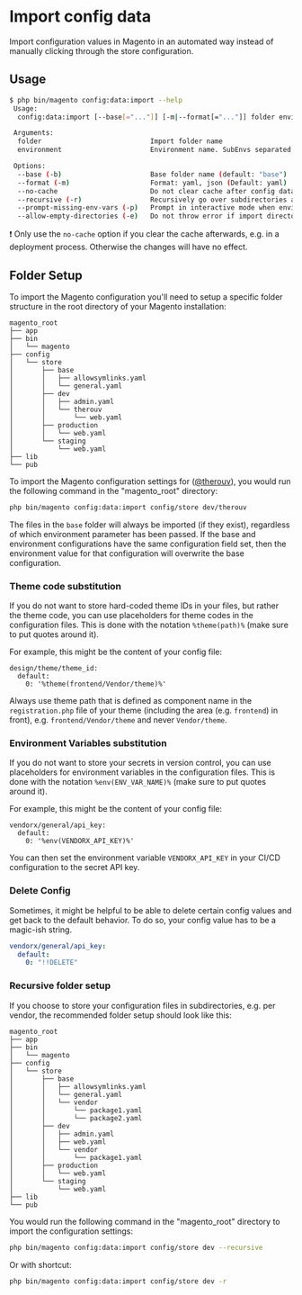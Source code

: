 # Import config data

Import configuration values in Magento in an automated way instead of manually clicking through the store configuration.

## Usage

```bash
$ php bin/magento config:data:import --help
 Usage:
  config:data:import [--base[="..."]] [-m|--format[="..."]] folder environment

 Arguments:
  folder                           Import folder name
  environment                      Environment name. SubEnvs separated by slash e.g.: development/osx/developer01

 Options:
  --base (-b)                      Base folder name (default: "base")
  --format (-m)                    Format: yaml, json (Default: yaml)
  --no-cache                       Do not clear cache after config data import.
  --recursive (-r)                 Recursively go over subdirectories and import configs.
  --prompt-missing-env-vars (-p)   Prompt in interactive mode when environment variables are found but not configured (Default: true)
  --allow-empty-directories (-e)   Do not throw error if import directories are empty.
```

:exclamation: Only use the `no-cache` option if you clear the cache afterwards, e.g. in a deployment process. Otherwise the changes will have no effect.


## Folder Setup

To import the Magento configuration you'll need to setup a specific folder structure in the root directory of your Magento installation:

```
magento_root
├── app
├── bin
│   └── magento
├── config
│   └── store
│       ├── base
│       │   ├── allowsymlinks.yaml
│       │   └── general.yaml
│       ├── dev
│       │   ├── admin.yaml
│       │   └── therouv
│       │       └── web.yaml
│       ├── production
│       │   └── web.yaml
│       └── staging
│           └── web.yaml
├── lib
└── pub
```

To import the Magento configuration settings for ([@therouv](https://github.com/therouv)), you would run the following command in the "magento_root" directory:

```bash
php bin/magento config:data:import config/store dev/therouv
```

The files in the `base` folder will always be imported (if they exist), regardless of which environment parameter has been passed. If the base and environment configurations have the same configuration field set, then the environment value for that configuration will overwrite the base configuration.

### Theme code substitution

If you do not want to store hard-coded theme IDs in your files, but rather the theme code, you can use placeholders for theme codes in the configuration files. This is done with the notation `%theme(path)%` (make sure to put quotes around it).

For example, this might be the content of your config file:

```
design/theme/theme_id:
  default:
    0: '%theme(frontend/Vendor/theme)%'
```

Always use theme path that is defined as component name in the `registration.php` file of your theme (including the area (e.g. `frontend`) in front), e.g. `frontend/Vendor/theme` and never `Vendor/theme`.

### Environment Variables substitution

If you do not want to store your secrets in version control, you can use placeholders for environment variables in the configuration files. This is done with the notation `%env(ENV_VAR_NAME)%` (make sure to put quotes around it).

For example, this might be the content of your config file:

```
vendorx/general/api_key:
  default:
    0: '%env(VENDORX_API_KEY)%'
```

You can then set the environment variable `VENDORX_API_KEY` in your CI/CD configuration to the secret API key. 

### Delete Config

Sometimes, it might be helpful to be able to delete certain config values and get back to the default behavior. To do so, your config value has to be a magic-ish string. 

```yaml
vendorx/general/api_key:
  default:
    0: "!!DELETE"
```

### Recursive folder setup

If you choose to store your configuration files in subdirectories, e.g. per vendor, the recommended folder setup should look like this:

```
magento_root
├── app
├── bin
│   └── magento
├── config
│   └── store
│       ├── base
│       │   ├── allowsymlinks.yaml
│       │   └── general.yaml
│       │   └── vendor
│       │       └── package1.yaml
│       │       └── package2.yaml
│       ├── dev
│       │   ├── admin.yaml
│       │   ├── web.yaml
│       │   └── vendor
│       │       └── package1.yaml
│       ├── production
│       │   └── web.yaml
│       └── staging
│           └── web.yaml
├── lib
└── pub
```

You would run the following command in the "magento_root" directory to import the configuration settings:

```bash
php bin/magento config:data:import config/store dev --recursive
```

Or with shortcut:

```bash
php bin/magento config:data:import config/store dev -r
```
